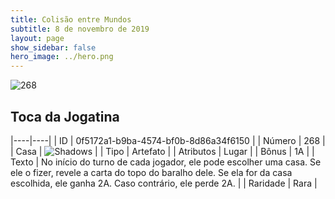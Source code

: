 ```yaml
---
title: Colisão entre Mundos
subtitle: 8 de novembro de 2019
layout: page
show_sidebar: false
hero_image: ../hero.png
---
```


![268](https://cdn.keyforgegame.com/media/card_front/pt/452_268_HWP5M5CW56R3_pt.png)

## Toca da Jogatina

|----|----|
| ID | 0f5172a1-b9ba-4574-bf0b-8d86a34f6150 |
| Número | 268 |
| Casa | ![Shadows](https://archonarcana.com/images/thumb/e/ee/Shadows.png/22px-Shadows.png "Sombras") |
| Tipo | Artefato |
| Atributos | Lugar |
| Bônus | 1A |
| Texto | No início do turno de cada jogador, ele pode escolher uma casa. Se ele o fizer, revele a carta do topo do baralho dele. Se ela for da casa escolhida, ele ganha 2A. Caso contrário, ele perde 2A. |
| Raridade | Rara |
